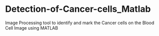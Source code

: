 # Detection-of-Cancer-cells_Matlab
Image Processing tool to identify and mark the Cancer cells on the Blood Cell Image using MATLAB
